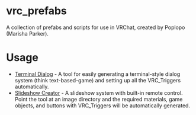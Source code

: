 # vrc_prefabs
A collection of prefabs and scripts for use in VRChat, created by Poplopo (Marisha Parker).

# Usage
* [Terminal Dialog](https://github.com/intrepidOlivia/vrc_prefabs/blob/master/Terminal%20Dialog%20Tool/Assets/TerminalDialog/readme.md) - A tool for easily generating a terminal-style dialog system (think text-based-game) and setting up all the VRC_Triggers automatically.
* [Slideshow Creator](https://github.com/intrepidOlivia/vrc_prefabs/blob/master/VRC%20Slideshow/Assets/Readme.md) - A slideshow system with built-in remote control. Point the tool at an image directory and the required materials, game objects, and buttons with VRC_Triggers will be automatically generated.
